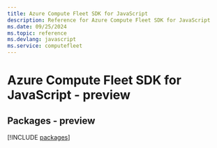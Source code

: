 ```yaml
---
title: Azure Compute Fleet SDK for JavaScript
description: Reference for Azure Compute Fleet SDK for JavaScript
ms.date: 09/25/2024
ms.topic: reference
ms.devlang: javascript
ms.service: computefleet
---
```

# Azure Compute Fleet SDK for JavaScript - preview
## Packages - preview
[!INCLUDE [packages](compute-fleet-index.md)]